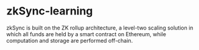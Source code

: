 # zkSync-learning

zkSync is built on the ZK rollup architecture, a level-two scaling solution in which all funds are held by a smart contract on Ethereum, while computation and storage are performed off-chain.
